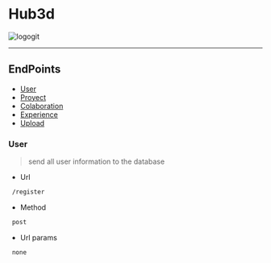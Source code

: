 # Hub3d
![logogit](https://user-images.githubusercontent.com/59829399/77955181-0c19c180-72d0-11ea-83b1-8d1879dd7995.png)

---

## EndPoints

- [User](#User)
- [Proyect](Proyect)
- [Colaboration](Colaboration)
- [Experience](Experience)
- [Upload](Upload)

### User

>send all user information to the database

- Url
```html
 /register
```
- Method
```html
 post
```
- Url params
```html
 none
```
